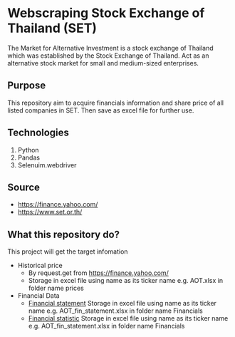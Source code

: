 # Webscraping Stock Exchange of Thailand (SET)
The Market for Alternative Investment is a stock exchange of Thailand which was established by 
the Stock Exchange of Thailand. Act as an alternative stock market for small and medium-sized enterprises.
## Purpose
This repository aim to acquire financials information and share price of all listed companies in SET.
Then save as excel file for further use.
## Technologies
1. Python
2. Pandas
3. Selenuim.webdriver
## Source
- https://finance.yahoo.com/
- https://www.set.or.th/
## What this repository do?
This project will get the target infomation 
- Historical price
  - By request.get from https://finance.yahoo.com/
  - Storage in excel file using name as its ticker name e.g. AOT.xlsx in folder name prices
- Financial Data
  - <ins>Financial statement</ins> Storage in excel file using name as its ticker name e.g. AOT_fin_statement.xlsx in folder name Financials
  - <ins>Financial statistic</ins> Storage in excel file using name as its ticker name e.g. AOT_fin_statement.xlsx in folder name Financials
